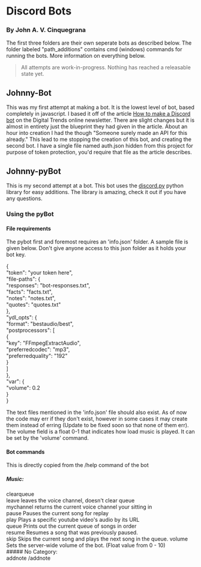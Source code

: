 # Discord Bots
### By John A. V. Cinquegrana
The first three folders are their own seperate bots as described below. The folder labeled "path_additions" contains cmd (windows) commands for running the bots. More information on everything below.
> All attempts are work-in-progress.
Nothing has reached a releasable state yet.
## Johnny-Bot
This was my first attempt at making a bot. It is the lowest level of bot, based completely in javascript. I based it off of the article [How to make a Discord bot](https://www.digitaltrends.com/gaming/how-to-make-a-discord-bot/) on the Digital Trends online newsletter. There are slight changes but it is almost in entirety just the blueprint they had given in the article.
About an hour into creation I had the though "Someone surely made an API for this already." This lead to me stopping the creation of this bot, and creating the second bot. I have a single file named auth.json hidden from this project for purpose of token protection, you'd require that file as the article describes.
## Johnny-pyBot
This is my second attempt at a bot. This bot uses the [discord.py](https://discordpy.readthedocs.io/en/latest/index.html) python library for easy additions. The library is amazing, check it out if you have any questions. 
### Using the pyBot
#### File requirements
The pybot first and foremost requires an 'info.json' folder. A sample file is given below. Don't give anyone access to this json folder as it holds your bot key.

{  
	"token": "your token here",  
	"file-paths": {  
		"responses": "bot-responses.txt",  
		"facts": "facts.txt",  
		"notes": "notes.txt",  
		"quotes": "quotes.txt"  
	},  
	"ydl_opts": {  
		"format": "bestaudio/best",  
		"postprocessors": [  
			{  
				"key": "FFmpegExtractAudio",  
				"preferredcodec": "mp3",  
				"preferredquality": "192"  
			}  
		]  
	},  
	"var": {  
		"volume": 0.2  
	}  
}  

The text files mentioned in the 'info.json' file should also exist. As of now the code may err if they don't exist, however in some cases it may create them instead of erring (Update to be fixed soon so that none of them err). The volume field is a float 0-1 that indicates how load music is played. It can be set by the 'volume' command.
#### Bot commands
This is directly copied from the /help command of the bot   
##### Music:   
  clearqueue    
  leave      leaves the voice channel, doesn't clear queue   
  mychannel  returns the current voice channel your sitting in   
  pause      Pauses the current song for replay   
  play       Plays a specific youtube video's audio by its URL   
  queue      Prints out the current queue of songs in order   
  resume     Resumes a song that was previously paused.  
  skip       Skips the current song and plays the next song in the queue. 
  volume     Sets the server-wide volume of the bot. (Float value from 0 - 10)   
​##### No Category:   
  addnote    /addnote <title> <note>. Adds a certain note into the dictionary.   
  addquote   Adds a quote to the collection of the bot, stored in a text file   
  getfact    Gets a random fact from the bots stored collection   
  getnote    Returns the note from the dictionary indicated by title   
  getquote   Gets a random quote from the bots stored collection   
  help       Shows this message   
  killbot    Kills the bot, and makes him offline   
  removenote Removes the note given by the specific title   
  roll       Gives a random number between 1 and the inputed number   
  speak      Makes the bot say a random thing   
### Known errors with Johnny-pyBot
If you are downloading a youtube video that is very large, the bot may timeout enough that it calls the on_ready function in the middle of downloading when a new command is run. This has the bot attempt to delete the song as it is downloading it. Keep the songs you are downloading under thirty minutes, and this shouldn't happen.
## TABot
Outside of discord I'm currently a Teacher's Assistant at Stevens Institute of Technology. Due to the coronovirus all classes went online. This bot was created with the purpose of managing students in and out of a voice channel, with a residing TA or professor, with organization and efficiency. The bot is no where near finished, it's barely even started.
I hope to add the functionality of queing students for a spot in the TA's voice chat, moving students in and out, and providing a proper suite of commands for organization of these effects.
Currently, the bot does basically nothing.
## Path_additions
In order for any of these cmd files to work you need to add them to your PATH variable. Honestly they're all very simple, I'm just lazy and don't like typing out long commands more than a few times.
'run_bot' this .cmd file just runs the bot in it's own cmd window. Close the window (or ctrl+c the process) to stop the bot from running.
If you're having issues knowing when the bot is running or not, and you're on windows, run the command 'tasklist | findstr "python.exe"'. If you see a process named "python.exe" running, it is most likely your bot. It might be any other python process however, and I don't know how to tell what python file the process is running.